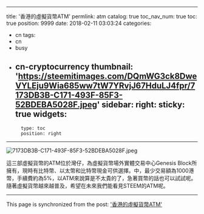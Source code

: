 
---
title: '香港的虛擬貨幣ATM'
permlink: atm
catalog: true
toc_nav_num: true
toc: true
position: 9999
date: 2018-02-11 03:03:24
categories:
- cn
tags:
- cn
- busy
- cn-cryptocurrency
thumbnail: 'https://steemitimages.com/DQmWG3ck8DweVYLEju9Wia685ww7tW7YRvjJ67HduLJ4fpr/7173DB3B-C171-493F-85F3-52BDEBA5028F.jpeg'
sidebar:
    right:
        sticky: true
widgets:
    -
        type: toc
        position: right
---


![7173DB3B-C171-493F-85F3-52BDEBA5028F.jpeg](https://steemitimages.com/DQmWG3ck8DweVYLEju9Wia685ww7tW7YRvjJ67HduLJ4fpr/7173DB3B-C171-493F-85F3-52BDEBA5028F.jpeg)


這三部虛擬貨幣的ATM位於灣仔，為虛擬貨幣場外實體交易中心Genesis Block所擁有，現時有比特幣、以太幣和比特幣現金可供選擇。中，最少交易額為1000港幣，手續費約為5%，以ATM來說算是不太貴的了，急著買幣的話也可以試試呢。隨著虛擬貨幣越來越普及，希望在未來我們能看見STEEM的ATM呢。

- - -

This page is synchronized from the post: ['香港的虛擬貨幣ATM'](https://steemit.com/@htliao/atm)
